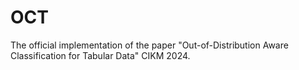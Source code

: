 # OCT
The official implementation of the paper "Out-of-Distribution Aware Classification for Tabular Data" CIKM 2024.

